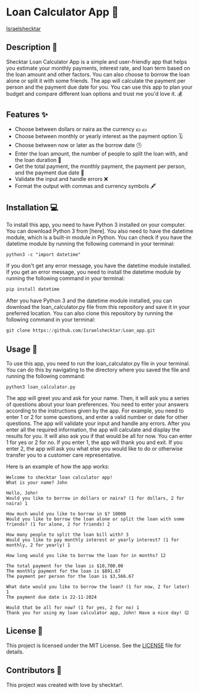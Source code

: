 # Loan Calculator App 🧮
<a href="https://github.com/Israelshecktar">Israelshecktar</a>

## Description 📝

Shecktar Loan Calculator App is a simple and user-friendly app that helps you estimate your monthly payments, interest rate, and loan term based on the loan amount and other factors. You can also choose to borrow the loan alone or split it with some friends. The app will calculate the payment per person and the payment due date for you. You can use this app to plan your budget and compare different loan options and trust me you'd love it. 💰

## Features ✨

- Choose between dollars or naira as the currency 💵 💷
- Choose between monthly or yearly interest as the payment option 🗓️
- Choose between now or later as the borrow date 🕒
- Enter the loan amount, the number of people to split the loan with, and the loan duration 🔢
- Get the total payment, the monthly payment, the payment per person, and the payment due date 💸
- Validate the input and handle errors ❌
- Format the output with commas and currency symbols 🖋️

## Installation 💻

To install this app, you need to have Python 3 installed on your computer. You can download Python 3 from [here]. You also need to have the datetime module, which is a built-in module in Python. You can check if you have the datetime module by running the following command in your terminal:

```python3
python3 -c "import datetime"
```

If you don't get any error message, you have the datetime module installed. If you get an error message, you need to install the datetime module by running the following command in your terminal:

```python
pip install datetime
```

After you have Python 3 and the datetime module installed, you can download the loan_calculator.py file from this repository and save it in your preferred location. You can also clone this repository by running the following command in your terminal:

```python
git clone https://github.com/Israelshecktar/Loan_app.git
```

## Usage 🚀

To use this app, you need to run the loan_calculator.py file in your terminal. You can do this by navigating to the directory where you saved the file and running the following command:

```python3
python3 loan_calculator.py
```

The app will greet you and ask for your name. Then, it will ask you a series of questions about your loan preferences. You need to enter your answers according to the instructions given by the app. For example, you need to enter 1 or 2 for some questions, and enter a valid number or date for other questions. The app will validate your input and handle any errors. After you enter all the required information, the app will calculate and display the results for you. It will also ask you if that would be all for now. You can enter 1 for yes or 2 for no. If you enter 1, the app will thank you and exit. If you enter 2, the app will ask you what else you would like to do or otherwise transfer you to a customer care representative.

Here is an example of how the app works:

```
Welcome to shecktar loan calculator app!
What is your name? John

Hello, John!
Would you like to borrow in dollars or naira? (1 for dollars, 2 for naira) 1

How much would you like to borrow in $? 10000
Would you like to borrow the loan alone or split the loan with some friends? (1 for alone, 2 for friends) 2

How many people to split the loan bill with? 3
Would you like to pay monthly interest or yearly interest? (1 for monthly, 2 for yearly) 1

How long would you like to borrow the loan for in months? 12

The total payment for the loan is $10,700.00
The monthly payment for the loan is $891.67
The payment per person for the loan is $3,566.67

What date would you like to borrow the loan? (1 for now, 2 for later) 1
The payment due date is 22-11-2024

Would that be all for now? (1 for yes, 2 for no) 1
Thank you for using my loan calculator app, John! Have a nice day! 😊
```

## License 📄
This project is licensed under the MIT License. See the [LICENSE](https://mit-license.org) file for details.

## Contributors 👥

This project was created with love by shecktar!.

